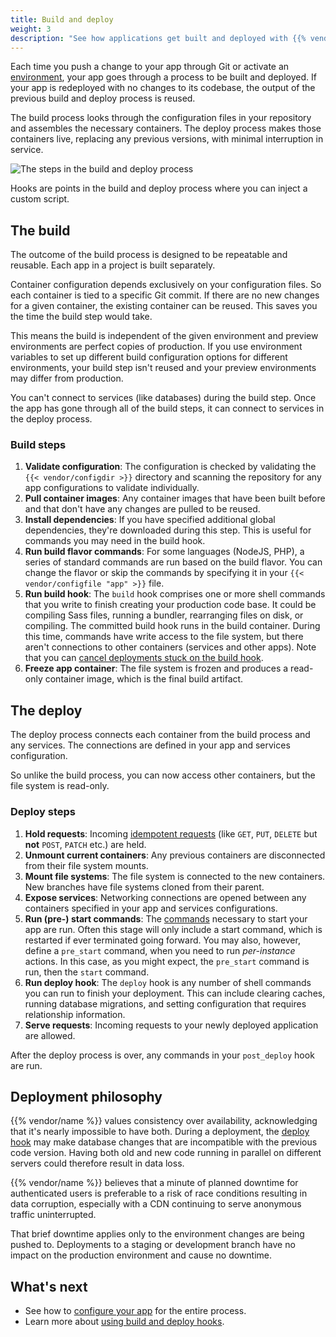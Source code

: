 ```yaml
---
title: Build and deploy
weight: 3
description: "See how applications get built and deployed with {{% vendor/name %}}."
---
```


Each time you push a change to your app through Git or activate an [environment](/environments/_index.md),
your app goes through a process to be built and deployed.
If your app is redeployed with no changes to its codebase, the output of the previous build and deploy process is reused.

The build process looks through the configuration files in your repository and assembles the necessary containers.
The deploy process makes those containers live, replacing any previous versions, with minimal interruption in service.

![The steps in the build and deploy process](/images/workflow/build-pipeline.svg "0.50")

Hooks are points in the build and deploy process where you can inject a custom script.

## The build

The outcome of the build process is designed to be repeatable and reusable.
Each app in a project is built separately.

Container configuration depends exclusively on your configuration files.
So each container is tied to a specific Git commit.
If there are no new changes for a given container, the existing container can be reused.
This saves you the time the build step would take.

This means the build is independent of the given environment and preview environments are perfect copies of production.
If you use environment variables to set up different build configuration options for different environments,
your build step isn't reused and your preview environments may differ from production.

You can't connect to services (like databases) during the build step.
Once the app has gone through all of the build steps, it can connect to services in the deploy process.

### Build steps

1.  **Validate configuration**:
    The configuration is checked by validating the `{{< vendor/configdir >}}` directory and scanning the repository for any app configurations to validate individually.
2.  **Pull container images**:
    Any container images that have been built before and that don't have any changes are pulled to be reused.
3.  **Install dependencies**:
    If you have specified additional global dependencies, they're downloaded during this step.
    This is useful for commands you may need in the build hook.
4.  **Run build flavor commands**:
    For some languages (NodeJS, PHP), a series of standard commands are run based on the build flavor.
    You can change the flavor or skip the commands by specifying it in your `{{< vendor/configfile "app" >}}` file.
5.  **Run build hook**:
    The `build` hook comprises one or more shell commands that you write to finish creating your production code base.
    It could be compiling Sass files, running a bundler, rearranging files on disk, or compiling.
    The committed build hook runs in the build container.
    During this time, commands have write access to the file system, but there aren't connections to other containers (services and other apps).
    Note that you can [cancel deployments stuck on the build hook](/environments/cancel-activity.md).
6.  **Freeze app container**:
    The file system is frozen and produces a read-only container image, which is the final build artifact.

## The deploy

The deploy process connects each container from the build process and any services.
The connections are defined in your app and services configuration.

So unlike the build process, you can now access other containers,
but the file system is read-only.

### Deploy steps

1.  **Hold requests**:
    Incoming [idempotent requests](https://www.iana.org/assignments/http-methods/http-methods.xhtml) (like `GET`, `PUT`, `DELETE` but **not** `POST`, `PATCH` etc.) are held.
2.  **Unmount current containers**:
    Any previous containers are disconnected from their file system mounts.
3.  **Mount file systems**:
    The file system is connected to the new containers.
    New branches have file systems cloned from their parent.
4.  **Expose services**:
    Networking connections are opened between any containers specified in your app and services configurations.
5.  **Run (pre-) start commands**:
    The [commands](/create-apps/app-reference/single-runtime-image#web-commands) necessary to start your app are run.
    Often this stage will only include a start command, which is restarted if ever terminated going forward.
    You may also, however, define a `pre_start` command, when you need to run *per-instance* actions.
    In this case, as you might expect, the `pre_start` command is run, then the `start` command.
6.  **Run deploy hook**:
    The `deploy` hook is any number of shell commands you can run to finish your deployment.
    This can include clearing caches, running database migrations, and setting configuration that requires relationship information.
7.  **Serve requests**:
    Incoming requests to your newly deployed application are allowed.

After the deploy process is over, any commands in your `post_deploy` hook are run.

## Deployment philosophy

{{% vendor/name %}} values consistency over availability, acknowledging that it's nearly impossible to have both.
During a deployment, the [deploy hook](/create-apps/hooks/hooks-comparison.md#deploy-hook) may make database changes
that are incompatible with the previous code version.
Having both old and new code running in parallel on different servers could therefore result in data loss.

{{% vendor/name %}} believes that a minute of planned downtime for authenticated users is preferable to a risk of race conditions
resulting in data corruption, especially with a CDN continuing to serve anonymous traffic uninterrupted.

That brief downtime applies only to the environment changes are being pushed to.
Deployments to a staging or development branch have no impact on the production environment and cause no downtime.

## What's next

*   See how to [configure your app](/create-apps/_index.md) for the entire process.
*   Learn more about [using build and deploy hooks](/create-apps/hooks/_index.md).
